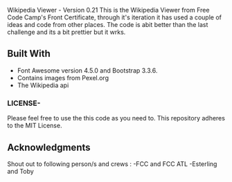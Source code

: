 Wikipedia Viewer  - Version 0.21
This is the Wikipedia Viewer  from Free Code Camp's Front Certificate, through it's iteration it has used a couple of ideas and code from other places. The code is abit better than the last challenge and its a bit prettier but it wrks.  


## Built With
- Font Awesome version 4.5.0 and Bootstrap 3.3.6.
- Contains images from Pexel.org
- The Wikipedia api

### LICENSE-
Please feel free to use the this code as you need to.
This repository adheres to the MIT License.

## Acknowledgments
Shout out to following person/s and crews :
-FCC and FCC ATL
-Esterling and Toby

